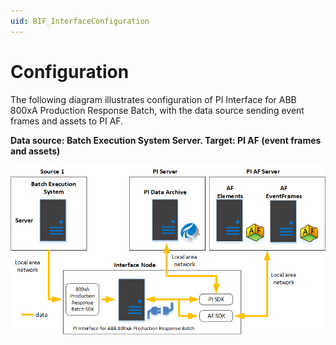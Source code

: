 ```yaml
---
uid: BIF_InterfaceConfiguration
---
```


# Configuration

<!-- Customized for ABB 800xA -->

The following diagram illustrates configuration of PI Interface for ABB 800xA Production Response Batch, with the data source sending event frames and assets to PI AF.

**Data source: Batch Execution System Server. Target: PI AF (event frames and assets)**

![Data source target](../images/data-source-target.png)